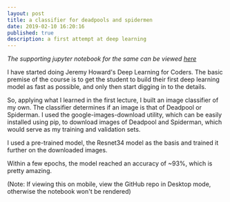 ```yaml
---
layout: post
title: a classifier for deadpools and spidermen
date: 2019-02-10 16:20:16
published: true
description: a first attempt at deep learning
---
```


<em>The supporting jupyter notebook for the same can be viewed [here](https://github.com/Vasu014/Deadpool-Vs-Spiderman/blob/master/Deadpool%20Vs%20Spiderman%20Classifier.ipynb)</em>


I have started doing Jeremy Howard's Deep Learning for Coders. The basic premise of the course is to get the student to build their first deep learning model as fast as possible, and only then start digging in to the details.  

So, applying what I learned in the first lecture, I built an image classifier of my own. 
The classifier determines if an image is that of Deadpool or Spiderman.
I used the google-images-download utility, which can be easily installed using pip, to download images of Deadpool and Spiderman, which would serve as my training and validation sets.  

I used a pre-trained model, the Resnet34 model as the basis and trained it further on the downloaded images.  

Within a few epochs, the model reached an accuracy of ~93%, which is pretty amazing. 

(Note: If viewing this on mobile, view the GitHub repo in Desktop mode, otherwise the notebook won't be rendered)

